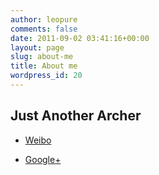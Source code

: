 ```yaml
---
author: leopure
comments: false
date: 2011-09-02 03:41:16+00:00
layout: page
slug: about-me
title: About me
wordpress_id: 20
---
```


## Just Another Archer





<blockquote>
  
</blockquote>







  * [Weibo](http://weibo.com/346733695)  


  * [Google+](https://plus.google.com/u/0/102087777886345747369/posts)



